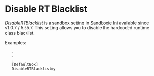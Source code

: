# Disable RT Blacklist

_DisableRTBlacklist_ is a sandbox setting in [Sandboxie Ini](SandboxieIni.md) available since v1.0.7 / 5.55.7. This setting allows you to disable the hardcoded runtime class blacklist.

Examples:
```
   .
   .
   .
   [DefaultBox]
   DisableRTBlacklist=y
```
